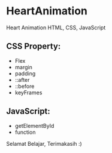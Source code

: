 # HeartAnimation
Heart Animation HTML, CSS, JavaScript

CSS Property:
-------------------------------
* Flex
* margin
* padding
* ::after
* ::before
* keyFrames

JavaScript:
---------------------------------
* getElementById
* function

Selamat Belajar, Terimakasih :)
